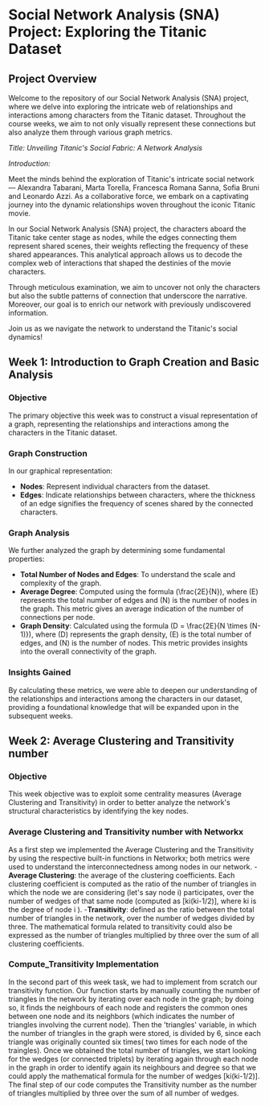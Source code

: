 # Social Network Analysis (SNA) Project: Exploring the Titanic Dataset

## Project Overview

Welcome to the repository of our Social Network Analysis (SNA) project, where we delve into exploring the intricate web of relationships and interactions among characters from the Titanic dataset. Throughout the course weeks, we aim to not only visually represent these connections but also analyze them through various graph metrics.

*Title: Unveiling Titanic's Social Fabric: A Network Analysis*

*Introduction:*

Meet the minds behind the exploration of Titanic's intricate social network — Alexandra Tabarani, Marta Torella, Francesca Romana Sanna, Sofia Bruni and Leonardo Azzi. As a collaborative force, we embark on a captivating journey into the dynamic relationships woven throughout the iconic Titanic movie.

In our Social Network Analysis (SNA) project, the characters aboard the Titanic take center stage as nodes, while the edges connecting them represent shared scenes, their weights reflecting the frequency of these shared appearances. This analytical approach allows us to decode the complex web of interactions that shaped the destinies of the movie characters.

Through meticulous examination, we aim to uncover not only the characters but also the subtle patterns of connection that underscore the narrative. Moreover, our goal is to enrich our network with previously undiscovered information.

Join us as we navigate the network to understand the Titanic's social dynamics!

## Week 1: Introduction to Graph Creation and Basic Analysis

### Objective
The primary objective this week was to construct a visual representation of a graph, representing the relationships and interactions among the characters in the Titanic dataset.

### Graph Construction
In our graphical representation:
- **Nodes**: Represent individual characters from the dataset.
- **Edges**: Indicate relationships between characters, where the thickness of an edge signifies the frequency of scenes shared by the connected characters.

### Graph Analysis
We further analyzed the graph by determining some fundamental properties:
- **Total Number of Nodes and Edges**: To understand the scale and complexity of the graph.
- **Average Degree**: Computed using the formula \(\frac{2E}{N}\), where \(E\) represents the total number of edges and \(N\) is the number of nodes in the graph. This metric gives an average indication of the number of connections per node.
- **Graph Density**: Calculated using the formula \(D = \frac{2E}{N \times (N-1)}\), where \(D\) represents the graph density, \(E\) is the total number of edges, and \(N\) is the number of nodes. This metric provides insights into the overall connectivity of the graph.

### Insights Gained
By calculating these metrics, we were able to deepen our understanding of the relationships and interactions among the characters in our dataset, providing a foundational knowledge that will be expanded upon in the subsequent weeks.

## Week 2: Average Clustering and Transitivity number

### Objective
This week objective was to exploit some centrality measures (Average Clustering and Transitivity) in order to better analyze the network's structural characteristics by identifying the key nodes. 

### Average Clustering and Transitivity number with Networkx
As a first step we implemented the Average Clustering and the Transitivity by using the respective built-in functions in Networkx; both metrics were used to understand the interconnectedness among nodes in our network.
-**Average Clustering**: the average of the clustering coefficients. Each clustering coefficient is computed as the ratio of the number of triangles in which the node we are considering (let's say node i) participates, over the number of wedges of that same node (computed as [ki(ki-1/2)], where ki is the degree of node i ). 
-**Transitivity**: defined as the ratio between the total number of triangles in the network, over the number of wedges divided by three. The mathematical formula related to transitivity could also be expressed as the number of triangles multiplied by three over the sum of all clustering coefficients.

### Compute_Transitivity Implementation
In the second part of this week task, we had to implement from scratch our transitivity function. Our function starts by manually counting the number of triangles in the network by iterating over each node in the graph; by doing so, it finds the neighbours of each node and registers the common ones between one node and its neighbors (which indicates the number of triangles involving the current node). Then the 'triangles' variable, in which the number of triangles in the graph were stored, is divided by 6, since each triangle was originally counted six times( two times for each node of the traingles). Once we obtained the total number of triangles, we start looking for the wedges (or connected triplets) by iterating again through each node in the graph in order to identify again its neighbours and degree so that we could apply the mathematical formula for the number of wedges [ki(ki-1/2)]. The final step of our code computes the Transitivity number as the  number of triangles multiplied by three over the sum of all number of wedges.



